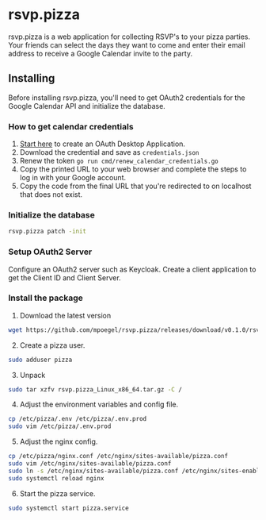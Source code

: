 # rsvp.pizza

rsvp.pizza is a web application for collecting RSVP's to your pizza parties. Your friends can select the days they want to come and enter their email address to receive a Google Calendar invite to the party.

## Installing

Before installing rsvp.pizza, you'll need to get OAuth2 credentials for the Google Calendar API and initialize the database.

### How to get calendar credentials
1. [Start here](https://support.google.com/googleapi/answer/6158849?hl=en&ref_topic=7013279) to create an OAuth Desktop Application.
2. Download the credential and save as `credentials.json`
3. Renew the token `go run cmd/renew_calendar_credentials.go`
4. Copy the printed URL to your web browser and complete the steps to log in with your Google account.
5. Copy the code from the final URL that you're redirected to on localhost that does not exist.

### Initialize the database
```sh
rsvp.pizza patch -init
```

### Setup OAuth2 Server
Configure an OAuth2 server such as Keycloak. Create a client application to get the Client ID and Client Server.

### Install the package
1. Download the latest version
```sh
wget https://github.com/mpoegel/rsvp.pizza/releases/download/v0.1.0/rsvp.pizza_Linux_x86_64.tar.gz
```
2. Create a pizza user.
```sh
sudo adduser pizza
```
3. Unpack
```sh
sudo tar xzfv rsvp.pizza_Linux_x86_64.tar.gz -C /
```
4. Adjust the environment variables and config file.
```sh
cp /etc/pizza/.env /etc/pizza/.env.prod
sudo vim /etc/pizza/.env.prod
```
5. Adjust the nginx config.
```sh
cp /etc/pizza/nginx.conf /etc/nginx/sites-available/pizza.conf
sudo vim /etc/nginx/sites-available/pizza.conf
sudo ln -s /etc/nginx/sites-available/pizza.conf /etc/nginx/sites-enabled/pizza.conf
sudo systemctl reload nginx
```
6. Start the pizza service.
```sh
sudo systemctl start pizza.service
```
